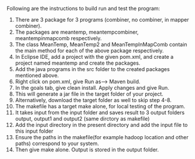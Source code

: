 Following are the instructions to build run and test the program:

1. There are 3 package for 3 programs (combiner, no combiner, in mapper combiner).
2. The packages are meantemp, meantempcombiner, meantempinmapcomb respectively.
3. The class MeanTemp, MeanTemp2 and MeanTempInMapComb contain the main method for each of the above package respectively.
4. In Eclipse IDE, add a project with the given pom.xml, and create a project named meantemp and create the packages.
5. Add the java programs in the src folder to the created packages mentioned above.
6. Right click on pom.xml, give Run as--> Maven build. 
7. In the goals tab, give clean install. Apply changes and give Run.
8. This will generate a jar file in the target folder of your project.
9. Alternatively, download the target folder as well to skip step 4-8.
10. The makefile has a target make alone, for local testing of the program.
11. It takes input from the input folder and saves result to 3 output folders output, output1 and output2 (same dirctory as makefile) 
12. Add the input directory in the present directory and add the input file to this input folder
13. Ensure the paths in the makefile(for example hadoop location and other paths) correspond to your system. 
14. Then give make alone. Output is stored in the output folder.
   
